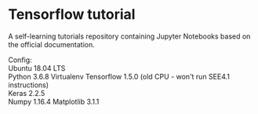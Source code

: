 # Tensorflow tutorial
A self-learning tutorials repository containing Jupyter Notebooks based on the official documentation.

Config:  
Ubuntu 18.04 LTS  
Python 3.6.8
Virtualenv
Tensorflow 1.5.0 (old CPU - won't run SEE4.1 instructions)  
Keras 2.2.5  
Numpy 1.16.4
Matplotlib 3.1.1

